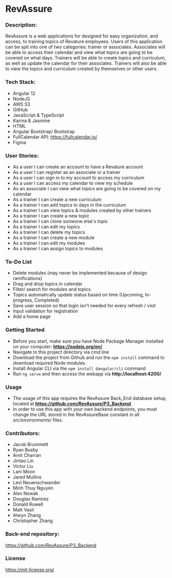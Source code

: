 # **RevAssure**
### Description:
RevAssure is a web applications for designed for easy organization, 
and access, to training topics of Revature employees. Users of this 
application can be spit into one of two categories: trainer or associates. 
Associates will be able to access their calendar and view what topics 
are going to be covered on what days. Trainers will be able to create topics 
and curriculum, as well as update the calendar for their associates. Trainers
will also be able to view the topics and curriculum created by themselves or 
other users.

### Tech Stack:
- Angular 12
- NodeJS
- AWS S3
- GitHub
- JavaScript & TypeScript
- Karma & Jasmine
- HTML
- Angular Bootstrap/ Bootstrap
- FullCalendar API: https://fullcalendar.io/
- Figma

### User Stories:
- As a user I can create an account to have a Revature account
- As a user I can register as an associate or a trainer
- As a user I can sign in to my account to access my curriculum
- As a user I can access my calendar to view my schedule
- As an associate I can view what topics are going to be covered on my calendar
- As a trainer I can create a new curriculum
- As a trainer I can add topics to days in the curriculum
- As a trainer I can view topics & modules created by other trainers
- As a trainer I can create a new topic
- As a trainer I can clone someone else's topic
- As a trainer I can edit my topics
- As a trainer I can delete my topics
- As a trainer I can create a new module
- As a trainer I can edit my modules
- As a trainer I can assign topics to modules

### To-Do List
- Delete modules (may never be implemented because of design ramifications)
- Drag and drop topics in calendar
- Filter/ search for modules and topics
- Topics automatically update status based on time (Upcoming, In-progress, Completed)
- Save user session so that login isn't needed for every refresh / visit
- Input validation for registration
- Add a home page

### Getting Started
- Before you start, make sure you have Node Package Manager installed on your computer: **https://nodejs.org/en/**
- Navigate to this project directory via cmd line
- Download the project from Github and run the ```npm install``` command to download required Node modules.
- Install Angular CLI via the ```npm install @angular/cli``` command
- Run ```ng serve``` and then access the webapp via **http://localhost:4200/**

### Usage
- The usage of this app requires the RevAssure Back_End database setup, located at **https://github.com/RevAssure/P3_Backend**.
- In order to use this app with your own backend endpoints, you must change the URL stored in the RevAssureBase constant in all <em>src/environments/</em> files.
 
### Contributors:
- Jacob Brummett
- Ryan Busby
- Amit Charran
- Jintao Lin
- Victor Liu
- Lani Moon
- Jared Mullins
- Levi Neuenschwander
- Minh Thuy Nguyen
- Alex Nowak
- Douglas Ramirez
- Donald Rowell
- Matt Vasil
- Alwyn Zhang
- Christopher Zhang

### Back-end repository:
https://github.com/RevAssure/P3_Backend
### License 
https://mit-license.org/
